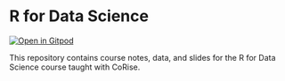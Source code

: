 # R for Data Science

[![Open in Gitpod](https://gitpod.io/button/open-in-gitpod.svg)](https://gitpod.io/#https://github.com/ramnathv/corise-r-for-ds)


This repository contains course notes, data, and slides for the R for Data Science
course taught with CoRise.

